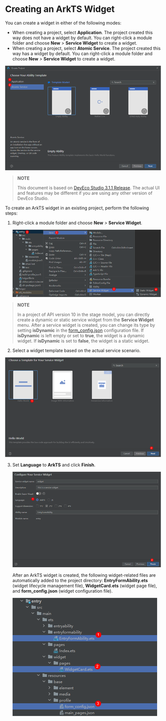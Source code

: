 # Creating an ArkTS Widget

You can create a widget in either of the following modes:

- When creating a project, select **Application**. The project created this way does not have a widget by default. You can right-click a module folder and choose **New** > **Service Widget** to create a widget.
- When creating a project, select **Atomic Service**. The project created this way has a widget by default. You can right-click a module folder and choose **New** > **Service Widget** to create a widget.

![WidgetCreateProject](figures/WidgetCreateProject.png)
>**NOTE**
>
>This document is based on [DevEco Studio 3.1.1 Release](https://developer.harmonyos.com/cn/develop/deveco-studio/#download). The actual UI and features may be different if you are using any other version of DevEco Studio.

To create an ArkTS widget in an existing project, perform the following steps:

1. Right-click a module folder and choose **New** > **Service Widget**.
   
   ![WidgetProjectCreate1](figures/WidgetProjectCreate1.png)
>**NOTE**
>
>In a project of API version 10 in the stage model, you can directly create a dynamic or static service widget from the **Service Widget** menu. After a service widget is created, you can change its type by setting **isDynamic** in the [form_config.json](arkts-ui-widget-configuration.md) configuration file. If **isDynamic** is left empty or set to **true**, the widget is a dynamic widget. If **isDynamic** is set to **false**, the widget is a static widget.

2. Select a widget template based on the actual service scenario.
   
![WidgetProjectCreate2](figures/WidgetProjectCreate2.png)
   
3. Set **Language** to **ArkTS** and click **Finish**.

   ![WidgetProjectCreate3](figures/WidgetProjectCreate3.png)

   After an ArkTS widget is created, the following widget-related files are automatically added to the project directory: **EntryFormAbility.ets** (widget lifecycle management file), **WidgetCard.ets** (widget page file), and **form_config.json** (widget configuration file).

   ![WidgetProjectView](figures/WidgetProjectView.png)
